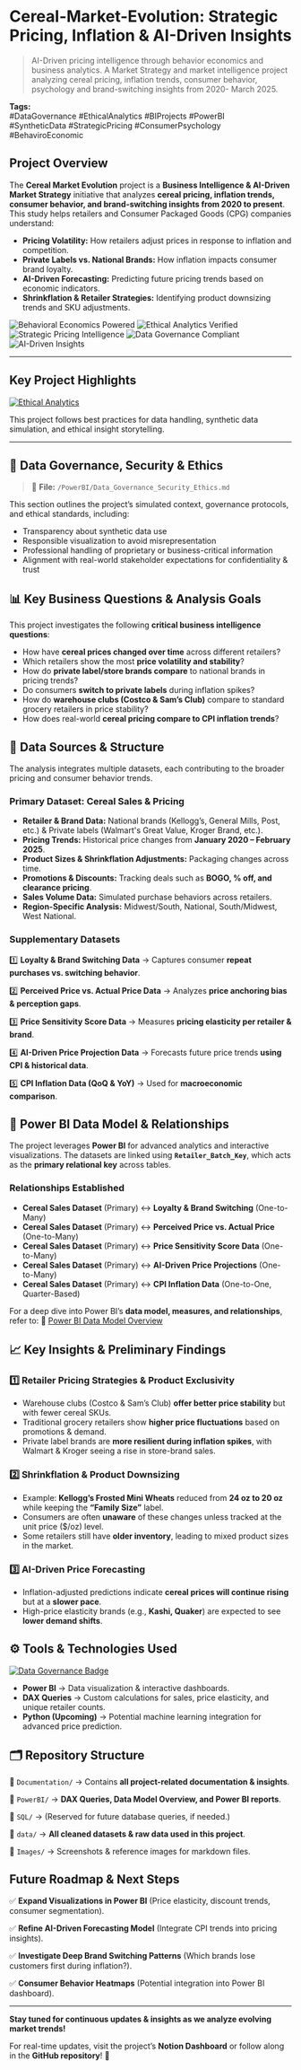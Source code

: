 # Cereal-Market-Evolution: Strategic Pricing, Inflation & AI-Driven Insights

> AI-Driven pricing intelligence through behavior economics and business analytics. A Market Strategy and market intelligence project analyzing cereal pricing, inflation trends, consumer behavior, psychology and brand-switching insights from 2020- March 2025.

**Tags:**  
#DataGovernance  #EthicalAnalytics  #BIProjects  #PowerBI  
#SyntheticData  #StrategicPricing  #ConsumerPsychology #BehaviroEconomic

##  **Project Overview**
The **Cereal Market Evolution** project is a **Business Intelligence & AI-Driven Market Strategy** initiative that analyzes **cereal pricing, inflation trends, consumer behavior, and brand-switching insights from 2020 to present**. This study helps retailers and Consumer Packaged Goods (CPG) companies understand:

- **Pricing Volatility:** How retailers adjust prices in response to inflation and competition.
- **Private Labels vs. National Brands:** How inflation impacts consumer brand loyalty.
- **AI-Driven Forecasting:** Predicting future pricing trends based on economic indicators.
- **Shrinkflation & Retailer Strategies:** Identifying product downsizing trends and SKU adjustments.

![Behavioral Economics Powered](https://img.shields.io/badge/Behavioral%20Economics-Powered-df29c7?style=for-the-badge&logo=brains&logoColor=white)
![Ethical Analytics Verified](https://img.shields.io/badge/Ethical%20Analytics-Verified-38b6ff?style=for-the-badge&logo=leaf&logoColor=white)
![Strategic Pricing Intelligence](https://img.shields.io/badge/Strategic%20Pricing-Intelligence-680d6d?style=for-the-badge&logo=chart-line&logoColor=white)
![Data Governance Compliant](https://img.shields.io/badge/Data%20Governance-Compliant-210850?style=for-the-badge&logo=shield-check&logoColor=white)
![AI-Driven Insights](https://img.shields.io/badge/AI--Driven-Insights-df29c7?style=for-the-badge&logo=ai&logoColor=white)

---

##  Key Project Highlights

[![Ethical Analytics](https://img.shields.io/badge/Ethical%20Analytics-Verified-purple?style=flat-square)](#data-governance-security--ethics)

This project follows best practices for data handling, synthetic data simulation, and ethical insight storytelling.

---

## 🔐 <a name="data-governance-security--ethics"></a>Data Governance, Security & Ethics

> 📁 **File:** `/PowerBI/Data_Governance_Security_Ethics.md`

This section outlines the project’s simulated context, governance protocols, and ethical standards, including:
- Transparency about synthetic data use  
- Responsible visualization to avoid misrepresentation  
- Professional handling of proprietary or business-critical information  
- Alignment with real-world stakeholder expectations for confidentiality & trust  


## 📊 **Key Business Questions & Analysis Goals**
This project investigates the following **critical business intelligence questions**:
- How have **cereal prices changed over time** across different retailers?
- Which retailers show the most **price volatility and stability**?
- How do **private label/store brands compare** to national brands in pricing trends?
- Do consumers **switch to private labels** during inflation spikes?
- How do **warehouse clubs (Costco & Sam’s Club)** compare to standard grocery retailers in price stability?
- How does real-world **cereal pricing compare to CPI inflation trends**?

## 📂 **Data Sources & Structure**
The analysis integrates multiple datasets, each contributing to the broader pricing and consumer behavior trends.

### **Primary Dataset: Cereal Sales & Pricing**
- **Retailer & Brand Data:** National brands (Kellogg’s, General Mills, Post, etc.) & Private labels (Walmart's Great Value, Kroger Brand, etc.).
- **Pricing Trends:** Historical price changes from **January 2020 – February 2025**.
- **Product Sizes & Shrinkflation Adjustments:** Packaging changes across time.
- **Promotions & Discounts:** Tracking deals such as **BOGO, % off, and clearance pricing**.
- **Sales Volume Data:** Simulated purchase behaviors across retailers.
- **Region-Specific Analysis:** Midwest/South, National, South/Midwest, West National.

### **Supplementary Datasets**

1️⃣ **Loyalty & Brand Switching Data** → Captures consumer **repeat purchases vs. switching behavior**.

2️⃣ **Perceived Price vs. Actual Price Data** → Analyzes **price anchoring bias & perception gaps**.

3️⃣ **Price Sensitivity Score Data** → Measures **pricing elasticity per retailer & brand**.

4️⃣ **AI-Driven Price Projection Data** → Forecasts future price trends **using CPI & historical data**.

5️⃣ **CPI Inflation Data (QoQ & YoY)** → Used for **macroeconomic comparison**.

## 🔗 **Power BI Data Model & Relationships**
The project leverages **Power BI** for advanced analytics and interactive visualizations. The datasets are linked using **`Retailer_Batch_Key`**, which acts as the **primary relational key** across tables.

### **Relationships Established**
- **Cereal Sales Dataset** (Primary) ↔ **Loyalty & Brand Switching** (One-to-Many)
- **Cereal Sales Dataset** (Primary) ↔ **Perceived Price vs. Actual Price** (One-to-Many)
- **Cereal Sales Dataset** (Primary) ↔ **Price Sensitivity Score Data** (One-to-Many)
- **Cereal Sales Dataset** (Primary) ↔ **AI-Driven Price Projections** (One-to-Many)
- **Cereal Sales Dataset** (Primary) ↔ **CPI Inflation Data** (One-to-One, Quarter-Based)

For a deep dive into Power BI’s **data model, measures, and relationships**, refer to: 
📂  [Power BI Data Model Overview](PowerBI/PowerBIData_Model_Overview.md)

## 📈 **Key Insights & Preliminary Findings**
### **1️⃣ Retailer Pricing Strategies & Product Exclusivity**
- Warehouse clubs (Costco & Sam’s Club) **offer better price stability** but with fewer cereal SKUs.
- Traditional grocery retailers show **higher price fluctuations** based on promotions & demand.
- Private label brands are **more resilient during inflation spikes**, with Walmart & Kroger seeing a rise in store-brand sales.

### **2️⃣ Shrinkflation & Product Downsizing**
- Example: **Kellogg’s Frosted Mini Wheats** reduced from **24 oz to 20 oz** while keeping the **“Family Size”** label.
- Consumers are often **unaware** of these changes unless tracked at the unit price ($/oz) level.
- Some retailers still have **older inventory**, leading to mixed product sizes in the market.

### **3️⃣ AI-Driven Price Forecasting**
- Inflation-adjusted predictions indicate **cereal prices will continue rising** but at a **slower pace**.
- High-price elasticity brands (e.g., **Kashi, Quaker**) are expected to see **lower demand shifts**.

## ⚙️ **Tools & Technologies Used**
[![Data Governance Badge](https://img.shields.io/badge/Data%20Governance-Compliant-blueviolet?style=flat-square)](#data-governance-security--ethics)  
- **Power BI** → Data visualization & interactive dashboards.
- **DAX Queries** → Custom calculations for sales, price elasticity, and unique retailer counts.
- **Python (Upcoming)** → Potential machine learning integration for advanced price prediction.

## 🗂 **Repository Structure**
📂 `Documentation/` → Contains **all project-related documentation & insights**.

📂 `PowerBI/` → **DAX Queries, Data Model Overview, and Power BI reports**.

📂 `SQL/` → (Reserved for future database queries, if needed.)

📂 `data/` → **All cleaned datasets & raw data used in this project**.

📂 `Images/` → Screenshots & reference images for markdown files.

## **Future Roadmap & Next Steps**
✅ **Expand Visualizations in Power BI** (Price elasticity, discount trends, consumer segmentation).

✅ **Refine AI-Driven Forecasting Model** (Integrate CPI trends into pricing insights).

✅ **Investigate Deep Brand Switching Patterns** (Which brands lose customers first during inflation?).

✅ **Consumer Behavior Heatmaps** (Potential integration into Power BI dashboard).

---
**Stay tuned for continuous updates & insights as we analyze evolving market trends!**

For real-time updates, visit the project’s **Notion Dashboard** or follow along in the **GitHub repository**! 🎯
